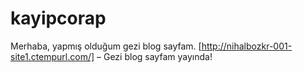 # kayipcorap
Merhaba, yapmış olduğum gezi blog sayfam.
[http://nihalbozkr-001-site1.ctempurl.com/] – Gezi blog sayfam yayında!
